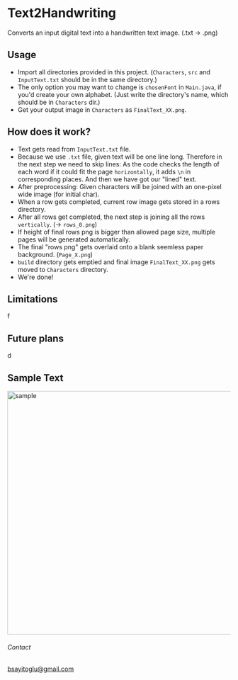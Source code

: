 # Text2Handwriting
Converts an input digital text into a handwritten text image. (.txt -> .png)

## Usage
- Import all directories provided in this project. (`Characters`, `src` and `InputText.txt` should be in the same directory.)
- The only option you may want to change is `chosenFont` in `Main.java`, if you'd create your own alphabet. (Just write the directory's name, which should be in `Characters` dir.)
- Get your output image in `Characters` as `FinalText_XX.png`.

## How does it work?
- Text gets read from `InputText.txt` file.
- Because we use `.txt` file, given text will be one line long. Therefore in the next step we need to skip lines: As the code checks the length of each word if it could fit the page `horizontally`, it adds `\n` in corresponding places. And then we have got our "lined" text.
- After preprocessing: Given characters will be joined with an one-pixel wide image (for initial char).
- When a row gets completed, current row image gets stored in a rows directory.
- After all rows get completed, the next step is joining all the rows `vertically`. (-> `rows_0.png`)
- If height of final rows png is bigger than allowed page size, multiple pages will be generated automatically.
- The final "rows png" gets overlaid onto a blank seemless paper background. (`Page_X.png`)
- `build` directory gets emptied and final image `FinalText_XX.png` gets moved to `Characters` directory.
- We're done!

## Limitations
f

## Future plans
d

## Sample Text
<img width="550" alt="sample" src="https://user-images.githubusercontent.com/95364352/232312263-eaf3999c-47a6-4177-be3c-773cdcffd3ab.png">

###### Contact
bsayitoglu@gmail.com
